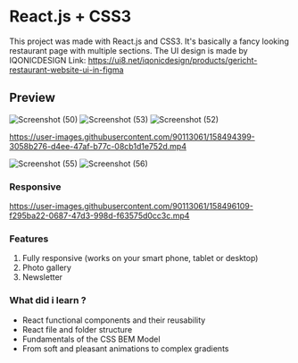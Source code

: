 # React.js + CSS3

This project was made with React.js and CSS3. It's basically a fancy looking restaurant page with multiple sections. The UI design is made by IQONICDESIGN
Link: https://ui8.net/iqonicdesign/products/gericht-restaurant-website-ui-in-figma

## Preview

![Screenshot (50)](https://user-images.githubusercontent.com/90113061/158493370-ebb42df6-17b7-4f66-a1e9-ba909c3aba7f.png)
![Screenshot (53)](https://user-images.githubusercontent.com/90113061/158493563-aa1652ae-fafe-4ecd-b6e2-a6a07b0e4165.png)
![Screenshot (52)](https://user-images.githubusercontent.com/90113061/158493599-bc2f0901-ee6f-41f9-a823-d48c0e1374d7.png)


https://user-images.githubusercontent.com/90113061/158494399-3058b276-d4ee-47af-b77c-08cb1d1e752d.mp4


![Screenshot (55)](https://user-images.githubusercontent.com/90113061/158493635-ea9d5859-ad51-4666-b3a2-d5c036417831.png)
![Screenshot (56)](https://user-images.githubusercontent.com/90113061/158493645-fb7897f0-9ddf-4c73-9719-2815593323e3.png)


### Responsive



https://user-images.githubusercontent.com/90113061/158496109-f295ba22-0687-47d3-998d-f63575d0cc3c.mp4



### Features

1. Fully responsive (works on your smart phone, tablet or desktop)
3. Photo gallery
4. Newsletter

### What did i learn ? 

- React functional components and their reusability
- React file and folder structure
- Fundamentals of the CSS BEM Model
- From soft and pleasant animations to complex gradients

